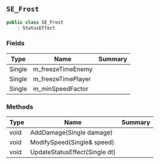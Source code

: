 ## `SE_Frost`

```csharp
public class SE_Frost
    : StatusEffect
```

### Fields

| Type | Name | Summary | 
| --- | --- | --- | 
| Single | m_freezeTimeEnemy |  | 
| Single | m_freezeTimePlayer |  | 
| Single | m_minSpeedFactor |  | 


### Methods

| Type | Name | Summary | 
| --- | --- | --- | 
| void | AddDamage(Single damage) |  | 
| void | ModifySpeed(Single& speed) |  | 
| void | UpdateStatusEffect(Single dt) |  | 


